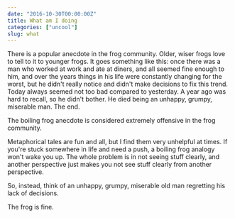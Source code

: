 ```yaml
---
date: "2016-10-30T00:00:00Z"
title: What am I doing
categories: ["uncool"]
slug: what
---
```


There is a popular anecdote in the frog community. Older, wiser frogs love to tell to it to younger frogs. It goes something like this: once there was a man who worked at work and ate at diners, and all seemed fine enough to him, and over the years things in his life were constantly changing for the worst, but he didn't really notice and didn't make decisions to fix this trend. Today always seemed not too bad compared to yesterday. A year ago was hard to recall, so he didn't bother. He died being an unhappy, grumpy, miserable man. The end.

The boiling frog anecdote is considered extremely offensive in the frog community.

Metaphorical tales are fun and all, but I find them very unhelpful at times. If you're stuck somewhere in life and need a push, a boiling frog analogy won't wake you up. The whole problem is in not seeing stuff clearly, and another perspective just makes you not see stuff clearly from another perspective.

So, instead, think of an unhappy, grumpy, miserable old man regretting his lack of decisions.

The frog is fine.
